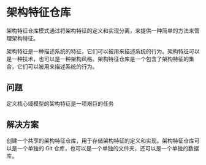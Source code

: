 # 架构特征仓库

架构特征仓库模式通过将架构特征的定义和实现分离，来提供一种简单的方法来管理架构特征。

架构特征是一种描述系统的特征，它们可以被用来描述系统的行为。架构特征可以是一种技术，也可以是一种架构风格。架构特征仓库是一个包含了架构特征的集合，它们可以被用来描述系统的行为。

## 问题

定义核心域模型的架构特征是一项艰巨的任务

## 解决方案

创建一个共享的架构特征仓库，用于存储架构特征的定义和实现。架构特征仓库可以是一个单独的 Git 仓库，也可以是一个单独的文件夹，还可以是一个单独的数据库。


